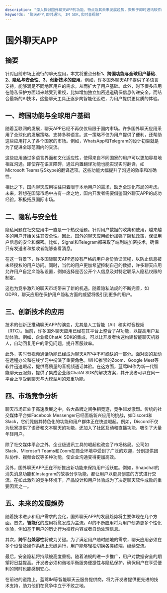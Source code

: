 ```yaml
---
description: "深入探讨国外聊天APP的功能、特点及其未来发展趋势，聚焦于即时通讯软件的广泛应用以及市场竞争分析。"
keywords: "聊天APP,即时通讯, IM SDK,实时音视频"
---
```

# 国外聊天APP 

## 摘要

针对目前市场上流行的聊天应用，本文将重点分析**1、跨国功能与全球用户基础**、**2、隐私与安全性**、**3、创新技术的应用**。例如，许多国外聊天APP提供了多语言支持，能够满足不同地区用户的需求，从而扩大了用户基础。此外，时下很多应用在隐私保护方面越来越受到重视，比如增加独立加密通道确保信息传递安全。而结合最新的AI技术，这些聊天工具正逐步向智能化迈进，为用户提供更优质的体验。

## 一、跨国功能与全球用户基础

随着互联网的发展，聊天APP已经不再仅仅局限于国内市场。许多国外聊天应用采用了全球化的发展策略，支持多种语言。这一策略不仅为用户提供了便利，还帮助这些应用打入了各个国家的市场。例如，WhatsApp和Telegram的设计初衷就是为了促进全球范围内的交流。

这些应用通过多语言界面和文化适应性，使得来自不同国家的用户可以更加容易地相互沟通。即使存在语言障碍，通过内置翻译功能也能实现实时翻译，如Microsoft Teams与Skype的翻译选项。这些功能大幅提升了沟通的效率和准确性。

相比之下，国内聊天应用往往只着眼于本地用户的需求，缺乏全球化布局的考虑。未来，若想在国际市场中占有一席之地，国内开发者需要借鉴国外聊天APP的成功经验，积极拓展国际市场。

## 二、隐私与安全性

隐私问题在社交应用中一直是一个热议话题。针对用户数据的收集和使用，越来越多的用户开始关注其安全性。因此，国外的聊天应用纷纷加强了隐私政策，保证用户信息的安全和保密。比如，Signal和Telegram都采取了端到端加密技术，确保只有发送者和接收者能够查看消息。

在这一背景下，许多国际聊天APP还设有严格的用户身份验证流程，以防止信息被未经授权的用户访问。同时，当代的用户更加希望控制自己的数据，许多聊天应用允许用户自定义隐私设置，例如选择是否公开个人信息及对特定联系人隐私权限的制定。

这也为竞争激烈的聊天市场带来了新的机遇。随着隐私法规的不断完善，如GDPR，聊天应用在保护用户隐私方面的威望将吸引到更多的用户。

## 三、创新技术的应用

技术的创新正推动聊天APP的演变，尤其是人工智能（AI）和实时音视频（RTC）。当前，许多国外聊天应用已经在其平台上整合了AI功能，以提高用户互动体验。例如，企业级ChatAI SDK的集成，可以让开发者快速构建智能聊天机器人，自动回复用户的常见问题，提升客服效率。

此外，实时音视频通话功能已经成为聊天APP中不可或缺的一部分。面对面的互动在远程办公和在线学习中扮演了重要角色。WHO推崇的Zoom、Google Meet等软件迅速崛起，提供高质量的音视频通话体验。在这方面，蓝莺IM作为新一代智能聊天云服务，提供了集成企业级ChatAI SDK的解决方案，其开发者可以在同一平台上享受到聊天与大模型AI的双重功能。

## 四、市场竞争分析

聊天市场正处于高速发展之中，各大品牌之间争相竞逐，竞争越发激烈。传统的社交媒体平台如Facebook Messenger已经面临新兴应用的挑战，如Discord和Slack，它们凭借其特色化的功能和用户群体正在快速崛起。例如，Discord不仅为玩家提供了语音和文本聊天的功能，还加入了社区互动和直播功能，吸引了大量年轻用户。

除了社交媒体平台之外，企业级通讯工具的崛起也改变了市场格局。公司如Slack、Microsoft Teams和Zoom在商业环境中受到了广泛的欢迎，分别提供团队协作、视频会议等多种功能，使企业沟通变得更加高效。

另外，国外聊天APP还在不断推出新功能来保持用户活跃度。例如，Snapchat的消失消息功能和Instagram的故事分享功能，都让用户以更具创意的方式进行交流。在如此激烈的竞争环境下，产品设计和用户体验成为了决定聊天软件成败的重要因素之一。

## 五、未来的发展趋势

随着技术进步和用户需求的变化，国外聊天APP的发展趋势将主要体现在几个方面。首先，**智能化**的应用将愈发成为主流。AI的不断应用将为用户创造更多个性化体验，例如基于用户的历史行为推荐内容或者自动处理信息。

其次，**跨平台兼容性**将成为关键。为了满足用户随时随地的需求，聊天应用必须在多个设备及操作系统上无缝运行，用户能够轻松切换各类终端，继续交流。

最后，安全隐私将持续被高度重视。随着法规的进一步推广，用户对数据安全的期望将日益提高。开发者必须和谐地平衡服务便捷性与隐私保护，确保用户在享受便利的同时也能感到安心。

在前进的道路上，蓝莺IM等智能聊天云服务提供商，将为开发者提供更先进的技术支持，助力他们在竞争中立于不败之地。
